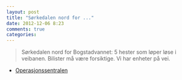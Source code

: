 ```yaml
---
layout: post
title: "Sørkedalen nord for ..."
date: 2012-12-06 8:23
comments: true
categories: 
---
```

> Sørkedalen nord for Bogstadvannet: 5 hester som løper løse i veibanen. Bilister må være forsiktige. Vi har enheter på vei. 
- [Operasjonssentralen](http://twitter.com/oslopolitiops/statuses/276723458078023680)
